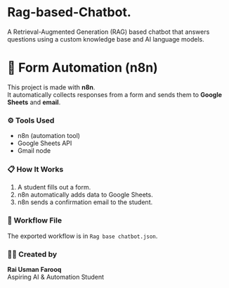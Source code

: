 # Rag-based-Chatbot.
A Retrieval-Augmented Generation (RAG) based chatbot that answers questions using a custom knowledge base and AI language models.
# 🧠 Form Automation (n8n)

This project is made with **n8n**.  
It automatically collects responses from a form and sends them to **Google Sheets** and **email**.

### ⚙️ Tools Used
- n8n (automation tool)
- Google Sheets API
- Gmail node

### 📋 How It Works
1. A student fills out a form.
2. n8n automatically adds data to Google Sheets.
3. n8n sends a confirmation email to the student.

### 📁 Workflow File
The exported workflow is in `Rag base chatbot.json`.

### 👨‍💻 Created by
**Rai Usman Farooq**  
Aspiring AI & Automation Student  
